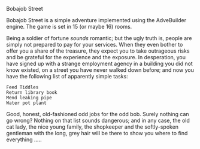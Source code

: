 Bobajob Street

Bobajob Street is a simple adventure implemented using the AdveBuilder engine.  The game is set in 15 (or maybe 16) rooms.

Being a soldier of fortune _sounds_ romantic; but the ugly truth is, people are simply not prepared to pay for your services.  When they even bother to offer you a share of the treasure, they expect you to take outrageous risks and be grateful for the experience and the exposure.  In desperation, you have signed up with a strange employment agency in a building you did not know existed, on a street you have never walked down before; and now you have the following list of apparently simple tasks:
```
Feed Tiddles
Return library book
Mend leaking pipe
Water pot plant
```
Good, honest, old-fashioned odd jobs for the odd bob.  Surely nothing can go wrong?  Nothing on that list sounds dangerous; and in any case, the old cat lady, the nice young family, the shopkeeper and the softly-spoken gentleman with the long, grey hair will be there to show you where to find everything .....
